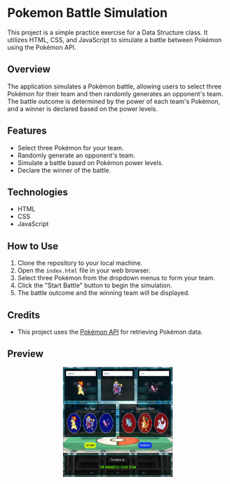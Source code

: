 # Pokemon Battle Simulation

This project is a simple practice exercise for a Data Structure class. It utilizes HTML, CSS, and JavaScript to simulate a battle between Pokémon using the Pokémon API.

## Overview

The application simulates a Pokémon battle, allowing users to select three Pokémon for their team and then randomly generates an opponent's team. The battle outcome is determined by the power of each team's Pokémon, and a winner is declared based on the power levels.

## Features

- Select three Pokémon for your team.
- Randomly generate an opponent's team.
- Simulate a battle based on Pokémon power levels.
- Declare the winner of the battle.

## Technologies

- HTML
- CSS
- JavaScript

## How to Use

1. Clone the repository to your local machine.
2. Open the `index.html` file in your web browser.
3. Select three Pokémon from the dropdown menus to form your team.
4. Click the "Start Battle" button to begin the simulation.
5. The battle outcome and the winning team will be displayed.

## Credits

- This project uses the [Pokémon API](https://pokeapi.co/) for retrieving Pokémon data.

## Preview

<div align="center">
  <img src="imgs/preview.png" alt="Pokemon Battle Simulation" style="width: 250px; height: 250px;">
</div>
